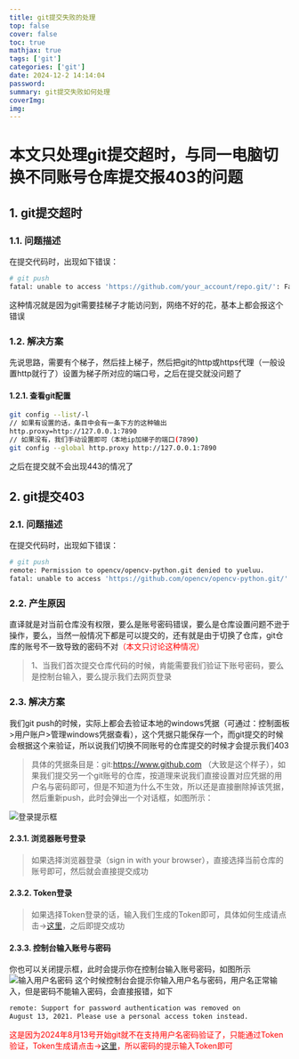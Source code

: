 ```yaml
---
title: git提交失败的处理
top: false
cover: false
toc: true
mathjax: true
tags: ['git']
categories: ['git']
date: 2024-12-2 14:14:04
password:
summary: git提交失败如何处理
coverImg:
img:
---
```


# 本文只处理git提交超时，与同一电脑切换不同账号仓库提交报403的问题

## 1. git提交超时

### 1.1. 问题描述

在提交代码时，出现如下错误：

```bash
# git push
fatal: unable to access 'https://github.com/your_account/repo.git/': Failed to connect to github.com port 443 after 21069 ms: Timed out
```
这种情况就是因为git需要挂梯子才能访问到，网络不好的花，基本上都会报这个错误
### 1.2. 解决方案
先说思路，需要有个梯子，然后挂上梯子，然后把git的http或https代理（一般设置http就行了）设置为梯子所对应的端口号，之后在提交就没问题了
#### 1.2.1. 查看git配置

```bash
git config --list/-l
// 如果有设置的话，条目中会有一条下方的这种输出
http.proxy=http://127.0.0.1:7890
// 如果没有，我们手动设置即可（本地ip加梯子的端口(7890)
git config --global http.proxy http://127.0.0.1:7890
```
之后在提交就不会出现443的情况了


## 2. git提交403

### 2.1. 问题描述

在提交代码时，出现如下错误：

```bash
# git push
remote: Permission to opencv/opencv-python.git denied to yueluu.
fatal: unable to access 'https://github.com/opencv/opencv-python.git/': The requested URL returned error: 403
```
### 2.2. 产生原因
直译就是对当前仓库没有权限，要么是账号密码错误，要么是仓库设置问题不逊于操作，要么，当然一般情况下都是可以提交的，还有就是由于切换了仓库，git仓库的账号不一致导致的密码不对<font color='red'>（本文只讨论这种情况）</font> 
 > 1、当我们首次提交仓库代码的时候，肯能需要我们验证下账号密码，要么是控制台输入，要么提示我们去网页登录
### 2.3. 解决方案
我们git push的时候，实际上都会去验证本地的windows凭据（可通过：控制面板>用户账户>管理windows凭据查看），这个凭据只能保存一个，而git提交的时候会根据这个来验证，所以说我们切换不同账号的仓库提交的时候才会提示我们403
> 具体的凭据条目是：git:https://www.github.com （大致是这个样子），如果我们提交另一个git账号的仓库，按道理来说我们直接设置对应凭据的用户名与密码即可，但是不知道为什么不生效，所以还是直接删除掉该凭据，然后重新push，此时会弹出一个对话框，如图所示：

![登录提示框](http://pic.mrzhj.cn/blog/20241202-1.png)

#### 2.3.1.	浏览器账号登录
> 如果选择浏览器登录（sign in with your browser），直接选择当前仓库的账号即可，然后就会直接提交成功

#### 2.3.2. Token登录
>	如果选择Token登录的话，输入我们生成的Token即可，具体如何生成请点击->[这里](/2024/12/02/生成Token/)，之后即提交成功


#### 2.3.3. 控制台输入账号与密码
你也可以关闭提示框，此时会提示你在控制台输入账号密码，如图所示
![输入用户名密码](http://pic.mrzhj.cn/blog/20241202-3.png)
这个时候控制台会提示你输入用户名与密码，用户名正常输入，但是密码不能输入密码，会直接报错，如下
```bash
remote: Support for password authentication was removed on 
August 13, 2021. Please use a personal access token instead.
```
<font color='red'>这是因为2024年8月13号开始git就不在支持用户名密码验证了，只能通过Token验证，Token生成请点击->[这里](/2024/12/02/生成Token/)，所以密码的提示输入Token即可
</font>